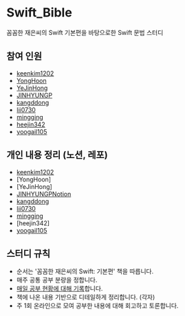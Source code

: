 # Swift_Bible
꼼꼼한 재은씨의 Swift 기본편을 바탕으로한 Swift 문법 스터디

## 참여 인원
- [keenkim1202](https://github.com/keenkim1202/)
- [YongHoon](https://github.com/akatcn)
- [YeJinHong](https://github.com/florence96)
- [JINHYUNGP](https://github.com/JINHYUNGP)
- [kangddong](https://github.com/kanddong)
- [lii0730](https://github.com/lii0730)
- [mingging](https://github.com/mingging)
- [heejin342](https://github.com/heejin342)
- [yoogail105](https://github.com/yoogail105)

## 개인 내용 정리 (노션, 레포)
- [keenkim1202](https://github.com/keenkim1202/KEENs_TIL/tree/main/Swift)
- [YongHoon]
- [YeJinHong]
- [JINHYUNGPNotion](https://www.notion.so/cb544ad529b14815921ef25e9d687fe3)
- [kangddong](https://www.notion.so/Workspace-60cdccac03ad4deb83a1067577e2cab3)
- [lii0730](https://github.com/lii0730/Swift_Basic)
- [mingging](https://mingging.notion.site/Swift-90657d13c64a4ea99d61ef8e12b68ca4)
- [heejin342]
- [yoogail105](https://github.com/yoogail105/KkokkoSwift#-꼼꼼한-재은씨의-swift-기본편)

## 스터디 규칙
- 순서는 '꼼꼼한 재은씨의 Swift: 기본편' 책을 따릅니다.
- 매주 공통 공부 분량을 정합니다.
- [매일 공부 현황에 대해 기록](https://ossified-gas-bd2.notion.site/Swify_Bible-f8c4bcd1d6fc4c89a27d81354080a05c)합니다.
- 책에 나온 내용 기반으로 디테일하게 정리합니다. (각자)
- 주 1회 온라인으로 모여 공부한 내용에 대해 회고하고 토론합니다.

